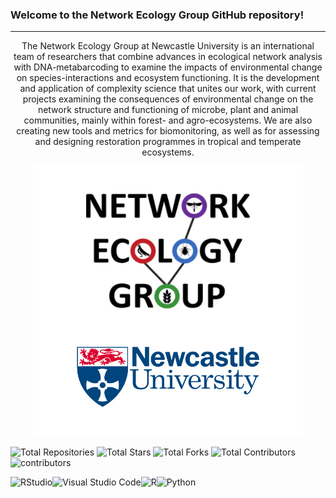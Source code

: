### Welcome to the Network Ecology Group GitHub repository!
---
<p align="center">
The Network Ecology Group at Newcastle University is an international team of researchers that combine advances in ecological network analysis with DNA-metabarcoding to examine the impacts of environmental change on species-interactions and ecosystem functioning. It is the development and application of complexity science that unites our work, with current projects examining the consequences of environmental change on the network structure and functioning of microbe, plant and animal communities, mainly within forest- and agro-ecosystems. We are also creating new tools and metrics for biomonitoring, as well as for assessing and designing restoration programmes in tropical and temperate ecosystems.
</p>


<p align="center">
  <img src="https://github.com/NewcastleUni-NetworkEcologyGroup/.github/blob/main/images/NEG_github.png" />
</p>

<p align="center">

![Total Repositories](https://img.shields.io/github/repo-count/NewcastleUni-NetworkEcologyGroup?style=flat-square) ![Total Stars](https://img.shields.io/github/stars/NewcastleUni-NetworkEcologyGroup?style=flat-square) ![Total Forks](https://img.shields.io/github/forks/NewcastleUni-NetworkEcologyGroup?style=flat-square) ![Total Contributors](https://img.shields.io/github/all-contributors/NewcastleUni-NetworkEcologyGroup?style=flat-square)![contributors](https://img.shields.io/badge/NewcastleUni-NetworkEcologyGroup-10%20contributors-blue.svg)

</p>

<p align="center">

![RStudio](https://img.shields.io/badge/RStudio-4285F4?style=for-the-badge&logo=rstudio&logoColor=white)![Visual Studio Code](https://img.shields.io/badge/Visual%20Studio%20Code-0078d7.svg?style=for-the-badge&logo=visual-studio-code&logoColor=white)![R](https://img.shields.io/badge/r-%23276DC3.svg?style=for-the-badge&logo=r&logoColor=white)![Python](https://img.shields.io/badge/python-3670A0?style=for-the-badge&logo=python&logoColor=ffdd54)

</p>

<!DOCTYPE html>
<html>
<head>
  <title>Organization Name - GitHub Profile</title>
  <script src="https://code.jquery.com/jquery-3.6.0.min.js%22%3E</script>
</head>
<body>
  <h1>Organization Name</h1>

  <h2>Stats</h2>
  <div id="repositoriesCount"></div>

  <script>
    $(document).ready(function() {
      var orgName = 'organizationname'; // Replace with your actual organization name

      // Fetch organization data from GitHub API
      $.getJSON("https://api.github.com/orgs/" + orgName, function(data) {
        var repositoriesCount = data.public_repos;

        // Display the number of repositories
        $("#repositoriesCount").html("Total Repositories: " + repositoriesCount);
      });
    });
  </script>
</body>
</html>